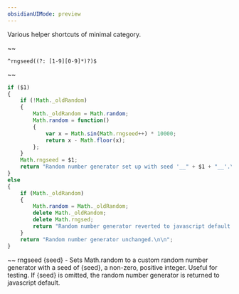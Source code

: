 ```yaml
---
obsidianUIMode: preview
---
```


Various helper shortcuts of minimal category.


~~
```
^rngseed((?: [1-9][0-9]*)?)$
```
~~
```js
if ($1)
{
	if (!Math._oldRandom)
	{
		Math._oldRandom = Math.random;
		Math.random = function()
		{
			var x = Math.sin(Math.rngseed++) * 10000;
			return x - Math.floor(x);
		};
	}
	Math.rngseed = $1;
	return "Random number generator set up with seed '__" + $1 + "__'.\n\n";
}
else
{
	if (Math._oldRandom)
	{
		Math.random = Math._oldRandom;
		delete Math._oldRandom;
		delete Math.rngsed;
		return "Random number generator reverted to javascript default.\n\n";
	}
	return "Random number generator unchanged.\n\n";
}
```
~~
rngseed {seed} - Sets Math.random to a custom random number generator with a seed of {seed}, a non-zero, positive integer.  Useful for testing.  If {seed} is omitted, the random number generator is returned to javascript default.
